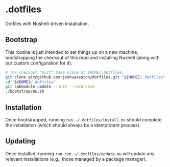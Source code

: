 # .dotfiles

Dotfiles with Nushell-driven installation.

## Bootstrap

This routine is just intended to set things up on a new machine, bootstrapping
the checkout of this repo and installing Nushell (along with our custom
configuration for it).

```sh
# The checkout *must* take place at $HOME/.dotfiles.
git clone git@github.com:joshuaseaton/dotfiles.git "${HOME}/.dotfiles"
cd "${HOME}/.dotfiles"
git submodule update --init --recursive
./bootstrap/nu.sh
```

## Installation

Once bootstrapped, running `run ~/.dotfiles/install.nu` should complete
the installation (which should always be a idemptotent process).

## Updating

Once installed, running `run run ~/.dotfiles/update.nu` will update any
relevant installations (e.g., those managed by a package manager).
